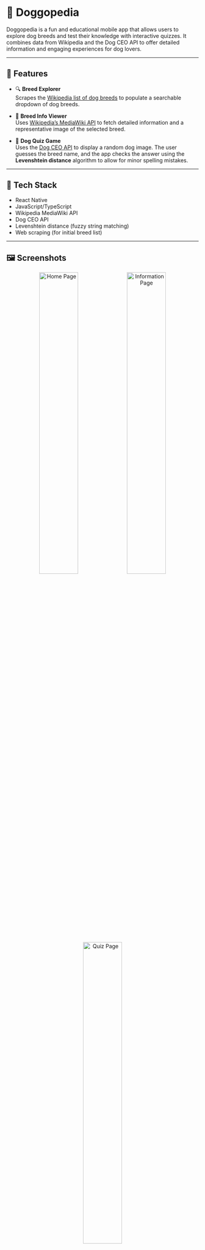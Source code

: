 # 🐶 Doggopedia

Doggopedia is a fun and educational mobile app that allows users to explore dog breeds and test their knowledge with interactive quizzes. It combines data from Wikipedia and the Dog CEO API to offer detailed information and engaging experiences for dog lovers.

---

## 📱 Features

- 🔍 **Breed Explorer**  
  Scrapes the [Wikipedia list of dog breeds](https://en.wikipedia.org/wiki/List_of_dog_breeds) to populate a searchable dropdown of dog breeds.

- 📖 **Breed Info Viewer**  
  Uses [Wikipedia’s MediaWiki API](https://en.wikipedia.org/w/api.php) to fetch detailed information and a representative image of the selected breed.

- 🧠 **Dog Quiz Game**  
  Uses the [Dog CEO API](https://dog.ceo/dog-api/) to display a random dog image. The user guesses the breed name, and the app checks the answer using the **Levenshtein distance** algorithm to allow for minor spelling mistakes.

---

## 🚀 Tech Stack

- React Native
- JavaScript/TypeScript
- Wikipedia MediaWiki API
- Dog CEO API
- Levenshtein distance (fuzzy string matching)
- Web scraping (for initial breed list)

---

## 🖼️ Screenshots

<p align="center">
  <img src="https://github.com/yangliudev/AI-Sight/blob/master/PlayStore/main_screen.png?raw=true" alt="Home Page" width="45%" />
  <img src="https://github.com/yangliudev/AI-Sight/blob/master/PlayStore/dog_info_screen.png?raw=true" alt="Information Page" width="45%" />
  <img src="https://github.com/yangliudev/AI-Sight/blob/master/PlayStore/quiz_screen.png?raw=true" alt="Quiz Page" width="45%" />
</p>

---

## 📥 Download

📲 [Google Play Store Link](https://play.google.com/store/apps/details?id=com.doggopedia&fbclid=IwAR2pRAyqk3Igr_6Bwld8pZye5_QlIgGaKokJtYYlx5lP7_NeanNAIyrTr4Y)
